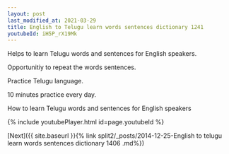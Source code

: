```yaml
---
layout: post
last_modified_at: 2021-03-29
title: English to Telugu learn words sentences dictionary 1241 
youtubeId: iH5P_rX19Mk
---
```

 
 
Helps to learn Telugu words and sentences for English speakers.

Opportunitiy to repeat the words sentences. 

Practice Telugu language. 
 
10 minutes practice every day. 
 
How to learn Telugu words and sentences for English speakers 
 
{% include youtubePlayer.html id=page.youtubeId %}
 
 
[Next]({{ site.baseurl }}{% link  split2/_posts/2014-12-25-English to telugu learn words sentences dictionary 1406 .md%})
 
